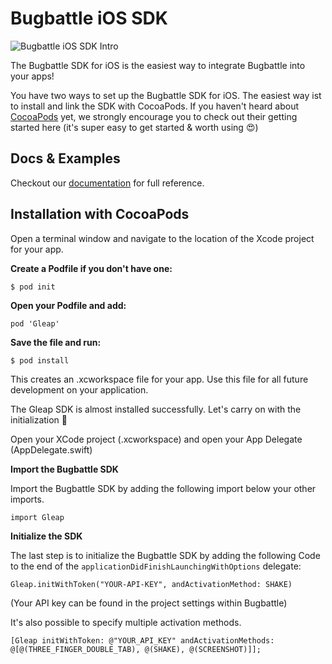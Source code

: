 # Bugbattle iOS SDK

![Bugbattle iOS SDK Intro](https://github.com/Gleap/iOS-SDK/blob/master/imgs/bugbattle-intro.png)

The Bugbattle SDK for iOS is the easiest way to integrate Bugbattle into your apps!

You have two ways to set up the Bugbattle SDK for iOS. The easiest way ist to install and link the SDK with CocoaPods. If you haven't heard about [CocoaPods](https://cocoapods.org) yet, we strongly encourage you to check out their getting started here (it's super easy to get started & worth using 😍)

## Docs & Examples

Checkout our [documentation](https://docs.bugbattle.io/ios-sdk/customizations) for full reference.

## Installation with CocoaPods

Open a terminal window and navigate to the location of the Xcode project for your app.

**Create a Podfile if you don't have one:**

```
$ pod init
```

**Open your Podfile and add:**

```
pod 'Gleap'
```

**Save the file and run:**

```
$ pod install
```

This creates an .xcworkspace file for your app. Use this file for all future development on your application.

The Gleap SDK is almost installed successfully.
Let's carry on with the initialization 🎉

Open your XCode project (.xcworkspace) and open your App Delegate (AppDelegate.swift)


**Import the Bugbattle SDK**

Import the Bugbattle SDK by adding the following import below your other imports.

```
import Gleap
```

**Initialize the SDK**

The last step is to initialize the Bugbattle SDK by adding the following Code to the end of the ```applicationDidFinishLaunchingWithOptions``` delegate:

```
Gleap.initWithToken("YOUR-API-KEY", andActivationMethod: SHAKE)
```

(Your API key can be found in the project settings within Bugbattle)

It's also possible to specify multiple activation methods.
```
[Gleap initWithToken: @"YOUR_API_KEY" andActivationMethods: @[@(THREE_FINGER_DOUBLE_TAB), @(SHAKE), @(SCREENSHOT)]];
```